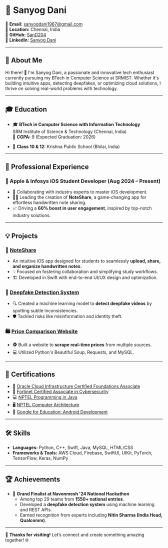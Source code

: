 # 🌟 Sanyog Dani

📧 **Email:** sanyogdani1967@gmail.com  
📍 **Location:** Chennai, India  
🐙 **GitHub:** [SanD204](https://github.com/SanD204)  
🔗 **LinkedIn:** [Sanyog Dani](https://www.linkedin.com/in/sanyog-dani-3936a624b/)

---

## 🚀 About Me
Hi there! 👋 I'm Sanyog Dani, a passionate and innovative tech enthusiast currently pursuing my BTech in Computer Science at SRMIST. Whether it's building intuitive apps, detecting deepfakes, or optimizing cloud solutions, I thrive on solving real-world problems with technology.

---

## 🎓 Education
- 🎓 **BTech in Computer Science with Information Technology**  
  SRM Institute of Science & Technology (Chennai, India)  
  🎯 **CGPA:** 9 (Expected Graduation: 2026)

- 🏫 **Class 10 & 12:** Krishna Public School (Bhilai, India)

---

## 💼 Professional Experience

### 🍏 Apple & Infosys iOS Student Developer (Aug 2024 – Present)
- 🚀 Collaborating with industry experts to master iOS development.
- 🧑‍💻 Leading the creation of **NoteShare**, a game-changing app for effortless handwritten note sharing.
- 📈 Driving a **60% boost in user engagement**, inspired by top-notch industry solutions.

---

## 💡 Projects

### 📘 [NoteShare](https://github.com/SanD204/NoteShare)
- An intuitive iOS app designed for students to seamlessly **upload, share, and organize handwritten notes**.
- 💡 Focused on fostering collaboration and simplifying study workflows.
- 🏗️ Developed in Swift with end-to-end UI/UX design and optimization.

### 🎥 [Deepfake Detection System](https://github.com/SanD204/DeepFaked-Video-Detection)
- 🔍 Created a machine learning model to **detect deepfake videos** by spotting subtle inconsistencies.
- 🛡️ Tackled risks like misinformation and identity theft.

### 🛍️ [Price Comparison Website](https://github.com/SanD204/Price-Comparison-Website-using-web-scraping)
- 🕵️ Built a website to **scrape real-time prices** from multiple sources.
- 💻 Utilized Python's Beautiful Soup, Requests, and MySQL.

---

## 🏅 Certifications
- 📜 [Oracle Cloud Infrastructure Certified Foundations Associate](https://github.com/SanD204/My-certificates/blob/main/Global%20Certificate/Oracle/eCertificate.pdf)
- 🔐 [Fortinet Certified Associate in Cybersecurity](https://github.com/SanD204/My-certificates/blob/main/Global%20Certificate/Fortinet/Fortinet_Certified_Associate_in_Cybersecurity.pdf)
- 💻 [NPTEL Programming in Java](https://github.com/SanD204/My-certificates/blob/main/NPTEL/Programming%20In%20Java.pdf)
- 🖥️ [NPTEL Computer Architecture](https://github.com/SanD204/My-certificates/blob/main/NPTEL/Computer%20Architecture.pdf)
- 📱 [Google for Education: Android Development](https://github.com/SanD204/My-certificates/blob/main/AICTE/GOOGLE%20ANDROID%20DEVELOPMENT%20INTERNSHIP.pdf)

---

## 🛠️ Skills
- **Languages:** Python, C++, Swift, Java, MySQL, HTML/CSS  
- **Frameworks & Tools:** AWS Cloud, Firebase, SwiftUI, UIKit, PyTorch, TensorFlow, Keras, NumPy

---

## 🏆 Achievements
- 🥇 **Grand Finalist at Navonmesh '24 National Hackathon**  
  - Among top 29 teams from **1550+ national entries**.  
  - Developed a **deepfake detection system** using machine learning and REST APIs.  
  - Earned recognition from experts including **Nitin Sharma (India Head, Qualcomm)**.

---

🎉 **Thanks for visiting!** Let’s connect and create something amazing together! 🌐

